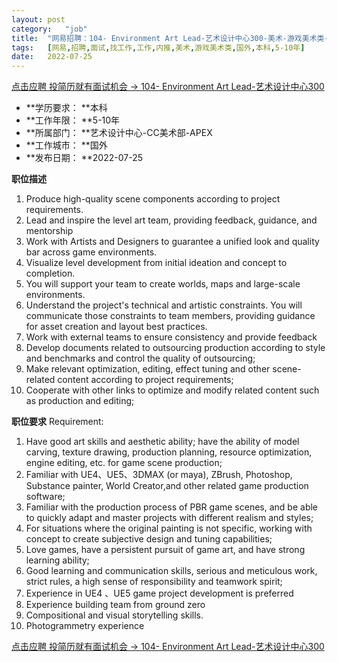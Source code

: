 ```yaml
---
layout:	post
category:	"job"
title:	"网易招聘：104- Environment Art Lead-艺术设计中心300-美术-游戏美术类-国外本科5-10年"
tags:	[网易,招聘,面试,找工作,工作,内推,美术,游戏美术类,国外,本科,5-10年]
date:	2022-07-25
---
```


[点击应聘 投简历就有面试机会 -> 104- Environment Art Lead-艺术设计中心300](http://mobile.bole.netease.com/bole/boleDetail?id=41734&employeeId=346f03c3cda5f04c&key=all)



- **学历要求： **本科
- **工作年限： **5-10年
- **所属部门： **艺术设计中心-CC美术部-APEX
- **工作城市： **国外
- **发布日期： **2022-07-25



**职位描述**
1. Produce high-quality scene components according to project requirements.
2. Lead and inspire the level art team, providing feedback, guidance, and mentorship
3. Work with Artists and Designers to guarantee a unified look and quality bar across game environments.
4. Visualize level development from initial ideation and concept to completion.
5. You will support your team to create worlds, maps and large-scale environments.
6. Understand the project's technical and artistic constraints. You will communicate those constraints to team members, providing guidance for asset creation and     layout best practices.
7. Work with external teams to ensure consistency and provide feedback
8. Develop documents related to outsourcing production according to style and benchmarks and control the quality of outsourcing;
9. Make relevant optimization, editing, effect tuning and other scene-related content according to project requirements;
10. Cooperate with other links to optimize and modify related content such as production and editing;



**职位要求**
Requirement:
1. Have good art skills and aesthetic ability; have the ability of model carving, texture drawing, production planning, resource optimization, engine editing, etc. for game scene production;
2. Familiar with  UE4、UE5、3DMAX (or maya), ZBrush, Photoshop, Substance painter, World Creator,and other related game production software;
3. Familiar with the production process of PBR game scenes, and be able to quickly adapt and master projects with different realism and styles;
4. For situations where the original painting is not specific, working with concept to create subjective design and tuning capabilities;
5. Love games, have a persistent pursuit of game art, and have strong learning ability;
6. Good learning and communication skills, serious and meticulous work, strict rules, a high sense of responsibility and teamwork spirit;
7. Experience in UE4 、UE5 game project development is preferred
8. Experience building team from ground zero
9. Compositional and visual storytelling skills.
10. Photogrammetry experience



[点击应聘 投简历就有面试机会 -> 104- Environment Art Lead-艺术设计中心300](http://mobile.bole.netease.com/bole/boleDetail?id=41734&employeeId=346f03c3cda5f04c&key=all)